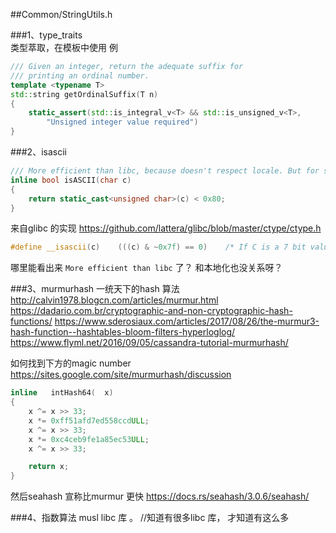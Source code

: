 ##Common/StringUtils.h 

###1、type_traits  
类型萃取，在模板中使用
例 
```c++
/// Given an integer, return the adequate suffix for
/// printing an ordinal number.
template <typename T>
std::string getOrdinalSuffix(T n)
{
    static_assert(std::is_integral_v<T> && std::is_unsigned_v<T>,
        "Unsigned integer value required")
}
```
###2、isascii
```c++
/// More efficient than libc, because doesn't respect locale. But for some functions table implementation could be better.
inline bool isASCII(char c)
{
    return static_cast<unsigned char>(c) < 0x80;
}
```
来自glibc 的实现 
https://github.com/lattera/glibc/blob/master/ctype/ctype.h
```c++
#define	__isascii(c)	(((c) & ~0x7f) == 0)	/* If C is a 7 bit value.  */
```
哪里能看出来 `More efficient than libc` 了？ 和本地化也没关系呀？

###3、murmurhash
一统天下的hash 算法
http://calvin1978.blogcn.com/articles/murmur.html
https://dadario.com.br/cryptographic-and-non-cryptographic-hash-functions/
https://www.sderosiaux.com/articles/2017/08/26/the-murmur3-hash-function--hashtables-bloom-filters-hyperloglog/
https://www.flyml.net/2016/09/05/cassandra-tutorial-murmurhash/

如何找到下方的magic number 
https://sites.google.com/site/murmurhash/discussion
```c++
inline   intHash64(  x)
{
    x ^= x >> 33;
    x *= 0xff51afd7ed558ccdULL;
    x ^= x >> 33;
    x *= 0xc4ceb9fe1a85ec53ULL;
    x ^= x >> 33;

    return x;
}
```
然后seahash  宣称比murmur 更快
https://docs.rs/seahash/3.0.6/seahash/

###4、指数算法
musl libc 库  。 //知道有很多libc 库， 才知道有这么多
